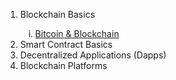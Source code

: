 <ol>
  <li>Blockchain Basics</li>
    <ol type='i'>
      <li><a href="https://github.com/krishnajiraoh/Blockchain/blob/main/Materials/1.%20Blockchain%20Basics/1.1%20Blockchain%20Defined/1.1.1%20Bitcoin%20%26%20Blockchain.md">Bitcoin & Blockchain</a></li>
    </ol>
  <li>Smart Contract Basics</li>
  <li>Decentralized Applications (Dapps)</li>
  <li>Blockchain Platforms</li>
</ol>
